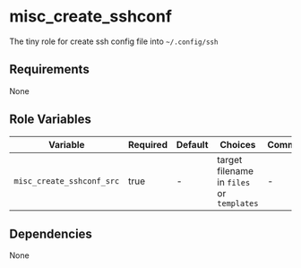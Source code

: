 # misc_create_sshconf

The tiny role for create ssh config file into `~/.config/ssh`

## Requirements

None

## Role Variables

| Variable                  | Required | Default | Choices                                   | Comments |
|---------------------------|----------|---------|-------------------------------------------|----------|
| `misc_create_sshconf_src` | true     | -       | target filename in `files` or `templates` | -        |

## Dependencies

None
